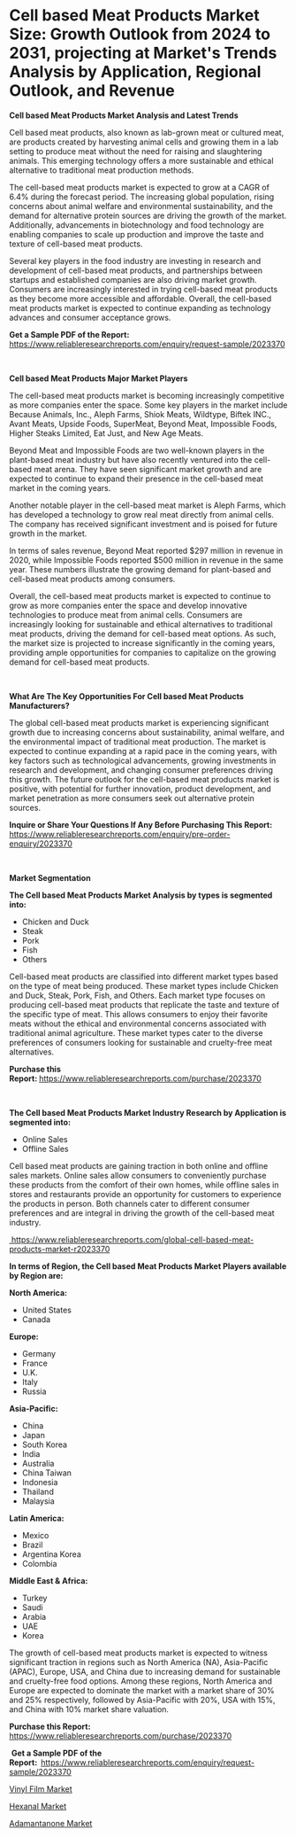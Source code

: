 <p><h1>Cell based Meat Products Market Size: Growth Outlook from 2024 to 2031, projecting at Market's Trends Analysis by Application, Regional Outlook, and Revenue</h1></p><p><strong>Cell based Meat Products Market Analysis and Latest Trends</strong></p>
<p><p>Cell based meat products, also known as lab-grown meat or cultured meat, are products created by harvesting animal cells and growing them in a lab setting to produce meat without the need for raising and slaughtering animals. This emerging technology offers a more sustainable and ethical alternative to traditional meat production methods.</p><p>The cell-based meat products market is expected to grow at a CAGR of 6.4% during the forecast period. The increasing global population, rising concerns about animal welfare and environmental sustainability, and the demand for alternative protein sources are driving the growth of the market. Additionally, advancements in biotechnology and food technology are enabling companies to scale up production and improve the taste and texture of cell-based meat products.</p><p>Several key players in the food industry are investing in research and development of cell-based meat products, and partnerships between startups and established companies are also driving market growth. Consumers are increasingly interested in trying cell-based meat products as they become more accessible and affordable. Overall, the cell-based meat products market is expected to continue expanding as technology advances and consumer acceptance grows.</p></p>
<p><strong>Get a Sample PDF of the Report:&nbsp;</strong> <a href="https://www.reliableresearchreports.com/enquiry/request-sample/2023370">https://www.reliableresearchreports.com/enquiry/request-sample/2023370</a></p>
<p>&nbsp;</p>
<p><strong>Cell based Meat Products Major Market Players</strong></p>
<p><p>The cell-based meat products market is becoming increasingly competitive as more companies enter the space. Some key players in the market include Because Animals, Inc., Aleph Farms, Shiok Meats, Wildtype, Biftek INC., Avant Meats, Upside Foods, SuperMeat, Beyond Meat, Impossible Foods, Higher Steaks Limited, Eat Just, and New Age Meats.</p><p>Beyond Meat and Impossible Foods are two well-known players in the plant-based meat industry but have also recently ventured into the cell-based meat arena. They have seen significant market growth and are expected to continue to expand their presence in the cell-based meat market in the coming years.</p><p>Another notable player in the cell-based meat market is Aleph Farms, which has developed a technology to grow real meat directly from animal cells. The company has received significant investment and is poised for future growth in the market.</p><p>In terms of sales revenue, Beyond Meat reported $297 million in revenue in 2020, while Impossible Foods reported $500 million in revenue in the same year. These numbers illustrate the growing demand for plant-based and cell-based meat products among consumers.</p><p>Overall, the cell-based meat products market is expected to continue to grow as more companies enter the space and develop innovative technologies to produce meat from animal cells. Consumers are increasingly looking for sustainable and ethical alternatives to traditional meat products, driving the demand for cell-based meat options. As such, the market size is projected to increase significantly in the coming years, providing ample opportunities for companies to capitalize on the growing demand for cell-based meat products.</p></p>
<p>&nbsp;</p>
<p><strong>What Are The Key Opportunities For Cell based Meat Products Manufacturers?</strong></p>
<p><p>The global cell-based meat products market is experiencing significant growth due to increasing concerns about sustainability, animal welfare, and the environmental impact of traditional meat production. The market is expected to continue expanding at a rapid pace in the coming years, with key factors such as technological advancements, growing investments in research and development, and changing consumer preferences driving this growth. The future outlook for the cell-based meat products market is positive, with potential for further innovation, product development, and market penetration as more consumers seek out alternative protein sources.</p></p>
<p><strong>Inquire or Share Your Questions If Any Before Purchasing This Report:</strong> <a href="https://www.reliableresearchreports.com/enquiry/pre-order-enquiry/2023370">https://www.reliableresearchreports.com/enquiry/pre-order-enquiry/2023370</a></p>
<p>&nbsp;</p>
<p><strong>Market Segmentation</strong></p>
<p><strong>The Cell based Meat Products Market Analysis by types is segmented into:</strong></p>
<p><ul><li>Chicken and Duck</li><li>Steak</li><li>Pork</li><li>Fish</li><li>Others</li></ul></p>
<p><p>Cell-based meat products are classified into different market types based on the type of meat being produced. These market types include Chicken and Duck, Steak, Pork, Fish, and Others. Each market type focuses on producing cell-based meat products that replicate the taste and texture of the specific type of meat. This allows consumers to enjoy their favorite meats without the ethical and environmental concerns associated with traditional animal agriculture. These market types cater to the diverse preferences of consumers looking for sustainable and cruelty-free meat alternatives.</p></p>
<p><strong>Purchase this Report:&nbsp;</strong><a href="https://www.reliableresearchreports.com/purchase/2023370">https://www.reliableresearchreports.com/purchase/2023370</a></p>
<p>&nbsp;</p>
<p><strong>The Cell based Meat Products Market Industry Research by Application is segmented into:</strong></p>
<p><ul><li>Online Sales</li><li>Offline Sales</li></ul></p>
<p><p>Cell based meat products are gaining traction in both online and offline sales markets. Online sales allow consumers to conveniently purchase these products from the comfort of their own homes, while offline sales in stores and restaurants provide an opportunity for customers to experience the products in person. Both channels cater to different consumer preferences and are integral in driving the growth of the cell-based meat industry.</p></p>
<p><a href="https://www.reliableresearchreports.com/global-cell-based-meat-products-market-r2023370">&nbsp;https://www.reliableresearchreports.com/global-cell-based-meat-products-market-r2023370</a></p>
<p><strong>In terms of Region, the Cell based Meat Products Market Players available by Region are:</strong></p>
<p>
    <p> <strong> North America: </strong>
        <ul>
            <li>United States</li>
            <li>Canada</li>
        </ul>
        </p> 
    <p> <strong> Europe: </strong>
        <ul>
            <li>Germany</li>
            <li>France</li>
            <li>U.K.</li>
            <li>Italy</li>
            <li>Russia</li>
        </ul>
        </p> 
    <p> <strong> Asia-Pacific: </strong>
        <ul>
            <li>China</li>
            <li>Japan</li>
            <li>South Korea</li>
            <li>India</li>
            <li>Australia</li>
            <li>China Taiwan</li>
            <li>Indonesia</li>
            <li>Thailand</li>
            <li>Malaysia</li>
        </ul>
        </p> 
    <p> <strong> Latin America: </strong>
        <ul>
            <li>Mexico</li>
            <li>Brazil</li>
            <li>Argentina Korea</li>
            <li>Colombia</li>
        </ul>
        </p> 
    <p> <strong> Middle East & Africa: </strong>
        <ul>
            <li>Turkey</li>
            <li>Saudi</li>
            <li>Arabia</li>
            <li>UAE</li>
            <li>Korea</li>
        </ul>
    </p>
    </p>
<p><p>The growth of cell-based meat products market is expected to witness significant traction in regions such as North America (NA), Asia-Pacific (APAC), Europe, USA, and China due to increasing demand for sustainable and cruelty-free food options. Among these regions, North America and Europe are expected to dominate the market with a market share of 30% and 25% respectively, followed by Asia-Pacific with 20%, USA with 15%, and China with 10% market share valuation.</p></p>
<p><strong>Purchase this Report: </strong><a href="https://www.reliableresearchreports.com/purchase/2023370">https://www.reliableresearchreports.com/purchase/2023370</a></p>
<p>&nbsp;<strong>Get a Sample PDF of the Report:&nbsp;&nbsp;</strong><a href="https://www.reliableresearchreports.com/enquiry/request-sample/2023370">https://www.reliableresearchreports.com/enquiry/request-sample/2023370</a></p>
<p><strong></strong></p>
<p><p><a href="https://www.linkedin.com/pulse/vinyl-film-market-insights-players-forecast-till-2031-proposis-ebonf?trackingId=LoFqYKt2vnlKDxtvWt9tRg%3D%3D">Vinyl Film Market</a></p><p><a href="https://www.linkedin.com/pulse/hexanal-market-goal-estimating-size-future-growth-potential-various-8hprf?trackingId=FMNrGfp7A53U8%2BhYjiiGGw%3D%3D">Hexanal Market</a></p><p><a href="https://www.linkedin.com/pulse/adamantanone-market-challenges-opportunities-growth-drivers-major-pq7zf?trackingId=771l6Be7RZ2GK2RQjLFPwg%3D%3D">Adamantanone Market</a></p></p>